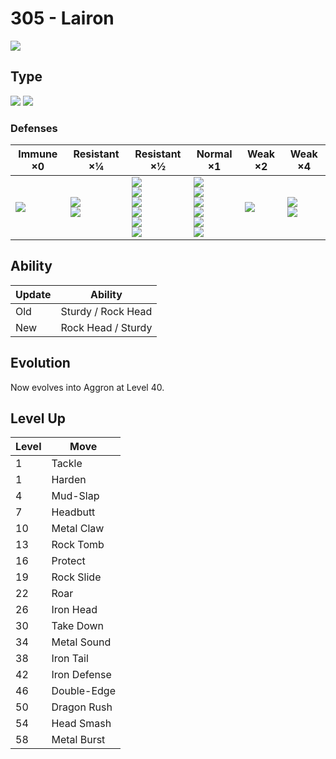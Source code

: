 # 305 - Lairon
![][305]

## Type

![][steel]  ![][rock]

### Defenses

Immune ×0 | Resistant ×¼ | Resistant ×½ | Normal ×1 | Weak ×2 | Weak ×4
---       | ---          | ---          | ---       | ---     | ---
![][poison]<br> | ![][normal]<br> ![][flying]<br> | ![][rock]<br> ![][bug]<br> ![][psychic]<br> ![][ice]<br> ![][dragon]<br> ![][fairy]<br> | ![][ghost]<br> ![][steel]<br> ![][fire]<br> ![][grass]<br> ![][electric]<br> ![][dark]<br> | ![][water]<br> | ![][fighting]<br> ![][ground]<br> | 

## Ability

Update | Ability
---    | ---
Old    | Sturdy / Rock Head
New    | Rock Head / Sturdy

## Evolution
Now evolves into Aggron at Level 40.

## Level Up

Level | Move
---   | ---
  1   | Tackle
  1   | Harden
  4   | Mud-Slap
  7   | Headbutt
 10   | Metal Claw
 13   | Rock Tomb
 16   | Protect
 19   | Rock Slide
 22   | Roar
 26   | Iron Head
 30   | Take Down
 34   | Metal Sound
 38   | Iron Tail
 42   | Iron Defense
 46   | Double-Edge
 50   | Dragon Rush
 54   | Head Smash
 58   | Metal Burst

[305]: ../img/pokemon/305.png
[normal]: ../img/types/normal.png
[fire]: ../img/types/fire.png
[fighting]: ../img/types/fighting.png
[water]: ../img/types/water.png
[flying]: ../img/types/flying.png
[grass]: ../img/types/grass.png
[poison]: ../img/types/poison.png
[electric]: ../img/types/electric.png
[ground]: ../img/types/ground.png
[psychic]: ../img/types/psychic.png
[rock]: ../img/types/rock.png
[ice]: ../img/types/ice.png
[bug]: ../img/types/bug.png
[dragon]: ../img/types/dragon.png
[ghost]: ../img/types/ghost.png
[dark]: ../img/types/dark.png
[steel]: ../img/types/steel.png
[fairy]: ../img/types/fairy.png
